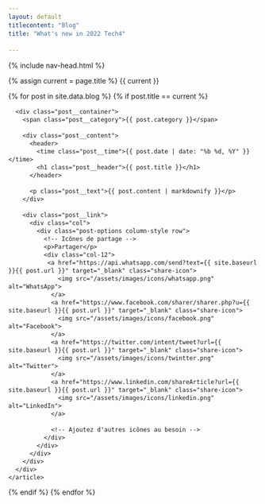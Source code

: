 ```yaml
---
layout: default
titlecontent: "Blog"
title: "What's new in 2022 Tech4"

---
```


{% include nav-head.html %}

<section class="detail_blog">
{% assign current = page.title %}
{{ current }}

{% for post in site.data.blog %}
  {% if post.title == current %}
    <article class="post">
      <div class="absolute-bg row" style="background-image: url('{{ post.image }}');">
        <!-- Contenu de l'image -->
      </div>
      
      <div class="post__container">
        <span class="post__category">{{ post.category }}</span>
        
        <div class="post__content">
          <header>
            <time class="post__time">{{ post.date | date: "%b %d, %Y" }}</time>
            <h1 class="post__header">{{ post.title }}</h1>
          </header>
          
          <p class="post__text">{{ post.content | markdownify }}</p>
        </div>
        
        <div class="post__link">
          <div class="col">
            <div class="post-options column-style row">
              <!-- Icônes de partage -->
              <p>Partager</p>
              <div class="col-12">
               <a href="https://api.whatsapp.com/send?text={{ site.baseurl }}{{ post.url }}" target="_blank" class="share-icon">
                  <img src="/assets/images/icons/whatsapp.png" alt="WhatsApp">
                </a>
                <a href="https://www.facebook.com/sharer/sharer.php?u={{ site.baseurl }}{{ post.url }}" target="_blank" class="share-icon">
                  <img src="/assets/images/icons/facebook.png" alt="Facebook">
                </a>
                <a href="https://twitter.com/intent/tweet?url={{ site.baseurl }}{{ post.url }}" target="_blank" class="share-icon">
                  <img src="/assets/images/icons/twintter.png" alt="Twitter">
                </a>
                <a href="https://www.linkedin.com/shareArticle?url={{ site.baseurl }}{{ post.url }}" target="_blank" class="share-icon">
                  <img src="/assets/images/icons/linkedin.png" alt="LinkedIn">
                </a>
               
                <!-- Ajoutez d'autres icônes au besoin -->
              </div>
            </div>
          </div>
        </div>
      </div>
    </article>
  {% endif %}
{% endfor %}
</section>